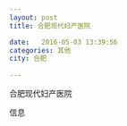 ```yaml
--- 
layout: post 
title: 合肥现代妇产医院

date:   2016-05-03 13:39:56 
categories: 其他  
city: 合肥
  
--- 
```

   
合肥现代妇产医院

信息

